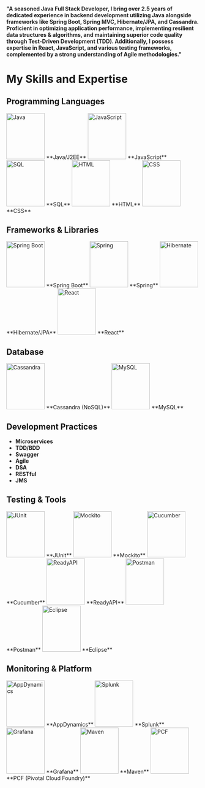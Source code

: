 <h4>
  "A seasoned Java Full Stack Developer, I bring over 2.5 years of dedicated experience in backend development utilizing Java alongside frameworks like Spring Boot, Spring MVC, Hibernate/JPA, and Cassandra. Proficient in optimizing application performance, implementing resilient data structures & algorithms, and maintaining superior code quality through Test-Driven Development (TDD). Additionally, I possess expertise in React, JavaScript, and various testing frameworks, complemented by a strong understanding of Agile methodologies."
</h4>

# My Skills and Expertise

## Programming Languages
<div>
  <img src="https://upload.wikimedia.org/wikipedia/en/3/30/Java_programming_language_logo.svg" alt="Java" width="100" height="120"> **Java/J2EE**
  <img src="https://upload.wikimedia.org/wikipedia/commons/6/6a/JavaScript-logo.png" alt="JavaScript" width="100" height="120"> **JavaScript**
  <img src="https://upload.wikimedia.org/wikipedia/commons/8/87/Sql_data_base_with_logo.png" alt="SQL" width="100" height="120"> **SQL**
  <img src="https://upload.wikimedia.org/wikipedia/commons/6/61/HTML5_logo_and_wordmark.svg" alt="HTML" width="100" height="120"> **HTML**
  <img src="https://upload.wikimedia.org/wikipedia/commons/d/d5/CSS3_logo_and_wordmark.svg" alt="CSS" width="100" height="120"> **CSS**
</div>


## Frameworks & Libraries
<div>
  <img src="https://spring.io/images/icons/spring-boot.svg" alt="Spring Boot" width="100" height="120"> **Spring Boot**
  <img src="https://spring.io/images/icons/spring.svg" alt="Spring" width="100" height="120"> **Spring**
  <img src="https://hibernate.org/images/hibernate-logo.svg" alt="Hibernate" width="100" height="120"> **Hibernate/JPA**
  <img src="https://upload.wikimedia.org/wikipedia/commons/a/a7/React-icon.svg" alt="React" width="100" height="120"> **React**
</div>


## Database
<div>
  <img src="https://upload.wikimedia.org/wikipedia/commons/5/5e/Cassandra_logo.svg" alt="Cassandra" width="100" height="120"> **Cassandra (NoSQL)**
  <img src="https://upload.wikimedia.org/wikipedia/commons/0/0a/MySQL_textlogo.svg" alt="MySQL" width="100" height="120"> **MySQL**
</div>

## Development Practices
- **Microservices**
- **TDD/BDD**
- **Swagger**
- **Agile**
- **DSA**
- **RESTful**
- **JMS**

## Testing & Tools
<div>
  <img src="https://upload.wikimedia.org/wikipedia/commons/5/5c/JUnit_5_Banner.png" alt="JUnit" width="100" height="120"> **JUnit**
  <img src="https://site.mockito.org/img/logo.png" alt="Mockito" width="100" height="120"> **Mockito**
  <img src="https://cucumber.io/images/cucumber-logo.svg" alt="Cucumber" width="100" height="120"> **Cucumber**
  <img src="https://smartbear.com/SmartBear/media/images/products/ReadyAPI.png" alt="ReadyAPI" width="100" height="120"> **ReadyAPI**
  <img src="https://www.vectorlogo.zone/logos/getpostman/getpostman-icon.svg" alt="Postman" width="100" height="120"> **Postman**
  <img src="https://upload.wikimedia.org/wikipedia/commons/d/d0/Eclipse-Luna-Logo.svg" alt="Eclipse" width="100" height="120"> **Eclipse**
</div>

## Monitoring & Platform
<div>
  <img src="https://pbs.twimg.com/profile_images/1039885334366468096/0oV-LF_4_400x400.jpg" alt="AppDynamics" width="100" height="120"> **AppDynamics**
  <img src="https://upload.wikimedia.org/wikipedia/en/8/8c/Splunk_logo.svg" alt="Splunk" width="100" height="120"> **Splunk**
  <img src="https://upload.wikimedia.org/wikipedia/commons/4/48/Grafana_logo.svg" alt="Grafana" width="100" height="120"> **Grafana**
  <img src="https://upload.wikimedia.org/wikipedia/commons/5/52/Apache_Maven_logo.svg" alt="Maven" width="100" height="120"> **Maven**
  <img src="https://upload.wikimedia.org/wikipedia/commons/5/53/Pivotal_Cloud_Foundry.svg" alt="PCF" width="100" height="120"> **PCF (Pivotal Cloud Foundry)**
  </div>
